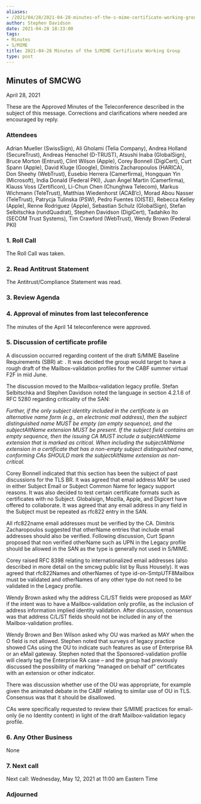 ```yaml
---
aliases:
- /2021/04/28/2021-04-28-minutes-of-the-s-mime-certificate-working-group/
author: Stephen Davidson
date: 2021-04-28 18:33:00
tags:
- Minutes
- S/MIME
title: 2021-04-28 Minutes of the S/MIME Certificate Working Group
type: post
---
```


## Minutes of SMCWG

April 28, 2021

These are the Approved Minutes of the Teleconference described in the subject of this message. Corrections and clarifications where needed are encouraged by reply.

### Attendees

Adrian Mueller (SwissSign), Ali Gholami (Telia Company), Andrea Holland (SecureTrust), Andreas Henschel (D-TRUST), Atsushi Inaba (GlobalSign), Bruce Morton (Entrust), Clint Wilson (Apple), Corey Bonnell (DigiCert), Curt Spann (Apple), David Kluge (Google), Dimitris Zacharopoulos (HARICA), Don Sheehy (WebTrust), Eusebio Herrera (Camerfirma), Hongquan Yin (Microsoft), India Donald (Federal PKI), Juan Ángel Martin (Camerfirma), Klauss Voss (Zertificon), Li-Chun Chen (Chunghwa Telecom), Markus Wichmann (TeleTrust), Matthias Wiedenhorst (ACAB’c), Morad Abou Nasser (TeleTrust), Patrycja Tulinska (PSW), Pedro Fuentes (OISTE), Rebecca Kelley (Apple), Renne Rodriguez (Apple), Sebastian Schulz (GlobalSign), Stefan Selbitschka (rundQuadrat), Stephen Davidson (DigiCert), Tadahiko Ito (SECOM Trust Systems), Tim Crawford (WebTrust), Wendy Brown (Federal PKI)

### 1. Roll Call

The Roll Call was taken.

### 2. Read Antitrust Statement

The Antitrust/Compliance Statement was read.

### 3. Review Agenda

### 4. Approval of minutes from last teleconference

The minutes of the April 14 teleconference were approved.

### 5. Discussion of certificate profile

A discussion occurred regarding content of the draft S/MIME Baseline Requirements (SBR) at: . It was decided the group would target to have a rough draft of the Mailbox-validation profiles for the CABF summer virtual F2F in mid June.

The discussion moved to the Mailbox-validation legacy profile. Stefan Selbitschka and Stephen Davidson noted the language in section 4.2.1.6 of RFC 5280 regarding criticality of the SAN:

_Further, if the only subject identity included in the certificate is an alternative name form (e.g., an electronic mail address), then the subject distinguished name MUST be empty (an empty sequence), and the subjectAltName extension MUST be present. If the subject field contains an empty sequence, then the issuing CA MUST include a subjectAltName extension that is marked as critical. When including the subjectAltName extension in a certificate that has a non-empty subject distinguished name, conforming CAs SHOULD mark the subjectAltName extension as non-critical._

Corey Bonnell indicated that this section has been the subject of past discussions for the TLS BR. It was agreed that email address MAY be used in either Subject Email or Subject Common Name for legacy support reasons. It was also decided to test certain certificate formats such as certificates with no Subject. Globalsign, Mozilla, Apple, and Digicert have offered to collaborate. It was agreed that any email address in any field in the Subject must be repeated as rfc822 entry in the SAN.

All rfc822name email addresses must be verified by the CA. Dimitris Zacharopoulos suggested that otherName entries that include email addresses should also be verified. Following discussion, Curt Spann proposed that non verified otherName such as UPN in the Legacy profile should be allowed in the SAN as the type is generally not used in S/MIME.

Corey raised RFC 8398 relating to internationalized email addresses (also described in more detail on the smcwg public list by Russ Housely). It was agreed that rfc822Names and otherNames of type id-on-SmtpUTF8Mailbox must be validated and otherNames of any other type do not need to be validated in the Legacy profile.

Wendy Brown asked why the address C/L/ST fields were proposed as MAY if the intent was to have a Mailbox-validation only profile, as the inclusion of address information implied identity validation. After discussion, consensus was that address C/L/ST fields should not be included in any of the Mailbox-validation profiles.

Wendy Brown and Ben Wilson asked why OU was marked as MAY when the O field is not allowed. Stephen noted that surveys of legacy practice showed CAs using the OU to indicate such features as use of Enterprise RA or an eMail gateway. Stephen noted that the Sponsored-validation profile will clearly tag the Enterprise RA case – and the group had previously discussed the possibility of marking “managed on behalf of” certificates with an extension or other indicator.

There was discussion whether use of the OU was appropriate, for example given the animated debate in the CABF relating to similar use of OU in TLS. Consensus was that it should be disallowed.

CAs were specifically requested to review their S/MIME practices for email-only (ie no Identity content) in light of the draft Mailbox-validation legacy profile.

### 6. Any Other Business

None

### 7. Next call

Next call: Wednesday, May 12, 2021 at 11:00 am Eastern Time

### Adjourned